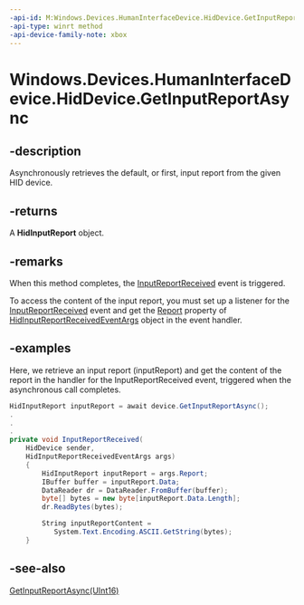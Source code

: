 ```yaml
---
-api-id: M:Windows.Devices.HumanInterfaceDevice.HidDevice.GetInputReportAsync
-api-type: winrt method
-api-device-family-note: xbox
---
```


<!-- Method syntax
public Windows.Foundation.IAsyncOperation<Windows.Devices.HumanInterfaceDevice.HidInputReport> GetInputReportAsync()
-->

# Windows.Devices.HumanInterfaceDevice.HidDevice.GetInputReportAsync

## -description
Asynchronously retrieves the default, or first, input report from the given HID device.

## -returns
A **HidInputReport** object.

## -remarks
When this method completes, the [InputReportReceived](hiddevice_inputreportreceived.md) event is triggered.

To access the content of the input report, you must set up a listener for the [InputReportReceived](hiddevice_inputreportreceived.md) event and get the [Report]([**Report**](https://docs.microsoft.com/uwp/api/windows.devices.humaninterfacedevice.hidinputreportreceivedeventargs#Windows_Devices_HumanInterfaceDevice_HidInputReportReceivedEventArgs_Report)) property of [HidInputReportReceivedEventArgs](https://docs.microsoft.com/uwp/api/windows.devices.humaninterfacedevice.hidinputreportreceivedeventargs) object in the event handler.

## -examples
Here, we retrieve an input report (inputReport) and get the content of the report in the handler for the InputReportReceived event,  triggered when the asynchronous call completes.

```csharp
HidInputReport inputReport = await device.GetInputReportAsync();
.
.
.
private void InputReportReceived(
    HidDevice sender, 
    HidInputReportReceivedEventArgs args)
    {
        HidInputReport inputReport = args.Report;
        IBuffer buffer = inputReport.Data;
        DataReader dr = DataReader.FromBuffer(buffer);
        byte[] bytes = new byte[inputReport.Data.Length];
        dr.ReadBytes(bytes);

        String inputReportContent = 
           System.Text.Encoding.ASCII.GetString(bytes);
    }
```

## -see-also
[GetInputReportAsync(UInt16)](hiddevice_getinputreportasync_294410273.md)
